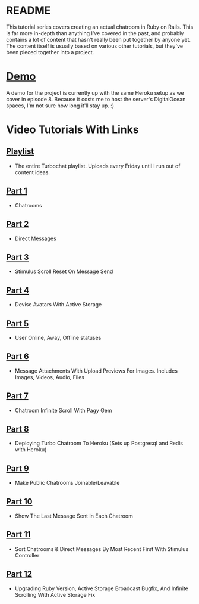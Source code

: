 # README
This tutorial series covers creating an actual chatroom in Ruby on Rails. This is far more in-depth than anything I've covered in the past, and probably contains a lot of content that hasn't really been put together by anyone yet. The content itself is usually based on various other tutorials, but they've been pieced together into a project.

# [Demo](https://deanin-turbochat.herokuapp.com/)
A demo for the project is currently up with the same Heroku setup as we cover in episode 8. Because it costs me to host the server's DigitalOcean spaces, I'm not sure how long it'll stay up. :)

# Video Tutorials With Links

## [Playlist](https://www.youtube.com/playlist?list=PL3mtAHT_eRex1sJI2uoTBgFT3qAXFbEcy)
- The entire Turbochat playlist. Uploads every Friday until I run out of content ideas.

## [Part 1](https://youtu.be/UvTLumcEMgU) 
- Chatrooms


## [Part 2](https://www.youtube.com/watch?v=9riNezgzLRY&list=PL3mtAHT_eRex1sJI2uoTBgFT3qAXFbEcy&index=2) 
- Direct Messages


## [Part 3](https://www.youtube.com/watch?v=kNqPKN5vHC4&list=PL3mtAHT_eRex1sJI2uoTBgFT3qAXFbEcy&index=3) 
- Stimulus Scroll Reset On Message Send


## [Part 4](https://www.youtube.com/watch?v=q75o0idYIEM&list=PL3mtAHT_eRex1sJI2uoTBgFT3qAXFbEcy&index=4) 
- Devise Avatars With Active Storage


## [Part 5](https://www.youtube.com/watch?v=OcWdFSg11T8&list=PL3mtAHT_eRex1sJI2uoTBgFT3qAXFbEcy&index=5) 
- User Online, Away, Offline statuses


## [Part 6](https://www.youtube.com/watch?v=X7H1N6pMYzg&list=PL3mtAHT_eRex1sJI2uoTBgFT3qAXFbEcy&index=6) 
- Message Attachments With Upload Previews For Images. Includes Images, Videos, Audio, Files


## [Part 7](https://www.youtube.com/watch?v=ArBUAxEA6vM&list=PL3mtAHT_eRex1sJI2uoTBgFT3qAXFbEcy&index=7) 
- Chatroom Infinite Scroll With Pagy Gem


## [Part 8](https://www.youtube.com/watch?v=d2-cd4RKFwA&list=PL3mtAHT_eRex1sJI2uoTBgFT3qAXFbEcy&index=8) 
- Deploying Turbo Chatroom To Heroku (Sets up Postgresql and Redis with Heroku)


## [Part 9](https://www.youtube.com/watch?v=gSvxdRySpjk&list=PL3mtAHT_eRex1sJI2uoTBgFT3qAXFbEcy&index=9) 
- Make Public Chatrooms Joinable/Leavable


## [Part 10](https://www.youtube.com/watch?v=Qcjd2wWAojw&list=PL3mtAHT_eRex1sJI2uoTBgFT3qAXFbEcy&index=10) 
- Show The Last Message Sent In Each Chatroom


## [Part 11](https://www.youtube.com/watch?v=rpCx_8E-KXQ&list=PL3mtAHT_eRex1sJI2uoTBgFT3qAXFbEcy&index=11) 
- Sort Chatrooms & Direct Messages By Most Recent First With Stimulus Controller


## [Part 12](https://www.youtube.com/watch?v=49hSiBfjurg&list=PL3mtAHT_eRex1sJI2uoTBgFT3qAXFbEcy&index=12) 
- Upgrading Ruby Version, Active Storage Broadcast Bugfix, And Infinite Scrolling With Active Storage Fix


